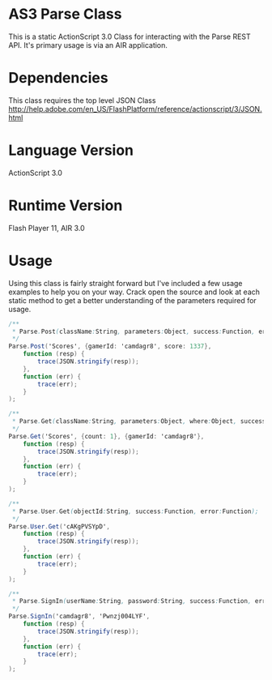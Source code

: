AS3 Parse Class
=====================

This is a static ActionScript 3.0 Class for interacting with the Parse REST API. It's primary usage is via an AIR application. 

Dependencies
=====================
This class requires the top level JSON Class http://help.adobe.com/en_US/FlashPlatform/reference/actionscript/3/JSON.html 


Language Version
=====================
ActionScript 3.0


Runtime Version 
=====================
Flash Player 11, AIR 3.0


Usage
=====================

Using this class is fairly straight forward but I've included a few usage examples to help you on your way. Crack open the source and look at each static method to get a better understanding of the parameters required for usage. 

```actionscript
/**
 * Parse.Post(className:String, parameters:Object, success:Function, error:Function);
 */
Parse.Post('Scores', {gamerId: 'camdagr8', score: 1337},	function (resp) {		trace(JSON.stringify(resp));	},	function (err) {		trace(err); 	});

/**
 * Parse.Get(className:String, parameters:Object, where:Object, success:Function, error:Function);
 */
Parse.Get('Scores', {count: 1}, {gamerId: 'camdagr8'},	function (resp) {		trace(JSON.stringify(resp));	},	function (err) {		trace(err);	}
);

/**
 * Parse.User.Get(objectId:String, success:Function, error:Function);
 */
Parse.User.Get('cAKgPVSYpD',	function (resp) {		trace(JSON.stringify(resp));	},	function (err) {		trace(err);	});

/**
 * Parse.SignIn(userName:String, password:String, success:Function, error:Function);
 */
Parse.SignIn('camdagr8', 'Pwnzj004LYF',
	function (resp) {
		trace(JSON.stringify(resp));
	},
	function (err) {
		trace(err);
	}
);```